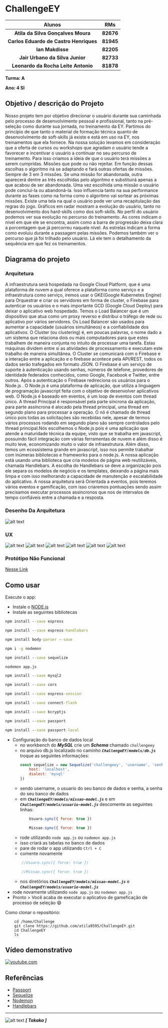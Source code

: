 # ChallengeEY

| **Alunos**                           | **RMs**   |
|                 :---:                |   :---:   |
|**Atila da Silva Gonçalves Moura**    | **82676** |
|**Carlos Eduardo de Castro Henriques**| **81945** |
|**Ian Makdisse**                      | **82205** |
|**Jair Urbano da Silva Junior**       | **82733** |
|**Leonardo da Rocha Leite Antonio**   | **81878** |

<!--TODO: Pegar o RM do pessoal. -->

**Turma: A**

**Ano: 4 SI**

## Objetivo / descrição do Projeto
Nosso projeto tem por objetivo direcionar o usuário durante sua caminhada pelo processo de desenvolvimento pessoal e profissional, tanto na pré-seleção como durante sua jornada, no treinamento da EY.
Partimos do princípio de que tanto o material de formação técnica quanto de desenvolvimento de soft-skills já existe e está em uso na EY, nos treinamentos que ela fornece.
Na nossa solução levamos em consideração que a oferta de cursos ou workshops que agradam o usuário tende a favorecer e incentivar o usuário a continuar no seu percurso de treinamento.
Para isso criamos a ideia de que o usuário terá missões a serem cumpridas. Missões que pode ou não rejeitar. Em função dessas escolhas o algoritmo irá se adaptando e fará outras ofertas de missões. Sempre de 3 em 3 missões. Se uma missão for abandonada, outra aparecerá dentre as três escolhidas pelo algoritmo e substituirá apenas a que acabou de ser abandonada.
Uma vez escolhida uma missão o usuário pode concluí-la ou abandoná-la. Isso influencia tanto na sua performance durante as fases como na forma como o algoritmo vai sortear as próximas missões.
Existe uma tela na qual o usuário pode ver uma recapitulação das regras do jogo.
Gráficos em radar mostram a evolução do usuário, tanto no desenvolvimento dos hard-skills como dos soft-skills.
No perfil do usuário podemos ver sua evolução no percurso do treinamento. As cores indicam o nível em que ele se encontra, assim como a barra de progressão deixa clara a porcentagem que já percorreu naquele nível. As estrelas indicam a forma como evoluiu durante a passagem pelas missões. Podemos também ver o percurso que já foi trilhado pelo usuário. Lá ele tem o detalhamento da sequência em que fez os treinamentos.

## Diagrama do projeto

### Arquitetura
 A infraestrutura será hospedada na Google Cloud Platform, que é uma plataforma de nuvem a qual oferece a plataforma como serviço e a infraestrutura como serviço, iremos usar o GKE(Google Kubernetes Engine) para Orquestrar e criar os servidores em forma de cluster, o Firebase para autenticar os usuários e o mais importante GCD (Google Cloud Deploy) para deixar o aplicativo web hospedado.
Temos o Load Balancer que é um dispositivo que atua como um proxy reverso e distribui o tráfego de rede ou aplicativo por vários servidores.
Os Load Balancer são usados ​​para aumentar a capacidade (usuários simultâneos) e a confiabilidade dos aplicativos.
O Cluster (ou clustering) é, em poucas palavras, o nome dado a um sistema que relaciona dois ou mais computadores para que estes trabalhem de maneira conjunta no intuito de processar uma tarefa. Estas máquinas dividem entre si as atividades de processamento e executam este trabalho de maneira simultânea.
O Cluster se comunicará com o Firebase e a interação entre a aplicação e o firebase acontece pela API/REST, todos os dados serão trafegados em formato JSON.
O Firebase é um serviço de suporte à autenticação usando senhas, números de telefone, provedores de identidade federados conhecidos, como Google, Facebook e Twitter, entre outros.
Após a autenticação o Firebase redireciona os usuários para o Node.js .  O Node.js é uma plataforma de aplicação, que utiliza a linguagem de programação javascript feita com o objetivo de desenvolver aplicativos web. O Node.js é baseado em eventos, é um loop de eventos com thread único. A thread Principal é responsável pela parte síncrona da  aplicação, para parte assíncrona é alocado pela thread principal, uma thread em segundo plano para processar a operação. O nó é chamado de thread único pois todas as solicitações são recebidas nele, apesar de termos vários processos rodando em segundo plano são  sempre controlados pelo thread principal.Nós escolhemos o Node.js pois é uma aplicação que atende a maturidade técnica da equipe, visto que se trabalha em javascript, possuindo fácil integração com várias ferramentas de nuvem e além disso é muito leve, economizando muito o valor de infraestrutura. Além disso, temos um ecossistema grande em javascript, isso nos permite trabalhar com inúmeras bibliotecas e frameworks para o node.js.
 A nossa aplicação está usando uma biblioteca que cria modelos de página web reutilizáveis, chamada Handlebars. A escolha do Handlebars se deve a organização pois ele separa os modelos de negócio e os templates, deixando a página mais limpa e com isso melhorando a capacidade de manutenção e escalabilidade do aplicativo. A nossa arquitetura será Orientada a eventos, pois teremos vários eventos e gamificação, com isso criaremos pontuações sendo assim precisamos executar processos assincronos que nos de intervalos de tempo confiáveis entre a chamada e a resposta.

### Desenho Da Arquitetura
![alt text](./public/images/Desenho_Arquitetura.png "Nossa Arquitetura")

### UX
![alt text](./public/images/PaginaLogin.PNG "Página de login")
![alt text](./public/images/PaginaCadastro.PNG "Página de Cadastro")
![alt text](./public/images/ListaMissao.PNG "Página de Lista de Missões")
![alt text](./public/images/DescMissao.PNG "Página de Descrição da Missão")
![alt text](./public/images/telaRegras.PNG "Tela de Regras")
![alt text](./public/images/ProgressoMissao.PNG "Página de Progresso da Missão")

### Protótipo Não Funcional
[Nesse Link](https://xd.adobe.com/view/8b57abfc-7e1a-447c-9683-856d348cc463-de04/?fullscreen)

## Como usar

Execute o app:

* Instale o [NODE.js](https://nodejs.org/en/download/)
* Instale as seguintes bibliotecas
```cmd
npm install --save express

npm install --save express-handlebars

npm install body-parser --save

npm i -g nodemon

npm install --save sequelize

nodemon app.js

npm install --save mysql2

npm install --save cors

npm install --save express-session

npm install --save connect-flash

npm install --save bcryptjs

npm install --save passport

npm install --save passport-local
```
* Configuração do banco de dados local
    * no workbench do **_MySQL_**  crie um **_Schema_** chamado `challengeey`
    * no arquivo db.js localizado no caminho **_`ChallengeEY/models/db.js`_** troque as seguintes informações:
        ```js
        const sequelize = new Sequelize('challengeey', 'username', 'senha', {
            host: 'localhost',
            dialect: 'mysql'
        })
        ```
    * sendo username, o usuario do seu banco de dados e senha, a senha do seu banco de dados
    * em **_`ChallengeEY/models/missao-model.js`_** e em **_`ChallengeEY/models/usuario-model.js`_** descomente as seguintes linhas:
        ```js
            Usuaro.sync({ force: true })

            Missao.sync({ force: true })
        ```
    * rode utilizando `node app.js` ou `nodemon app.js`
    * isso criará as tabelas no banco de dados
    * pare de rodar o app utilizando `Ctrl + C`
    * comente novamente
    ```js
        //Usuaro.sync({ force: true })

        //Missao.sync({ force: true })
    ```
    * nos diretórios **_`ChallengeEY/models/missao-model.js`_** e **_`ChallengeEY/models/usuario-model.js`_**
* rode novamente utilizando `node app.js` ou `nodemon app.js`
* Pronto > Você acaba de executar o aplicativo de gameficação de processo de seleção 😄

Como clonar o repositório:

~~~wsl2   
    cd /home/Challenge
    git clone https://github.com/atila9595/ChallengeEY.git
    cd ChallengeEY
    ls
~~~
## Vídeo demonstrativo

[![youtube.com](./public/images/EY.jpg)](https://youtu.be/apDFk2EZvbU)

## Referências

* [Passport](https://www.passportjs.org/)
* [Sequelize](https://sequelize.org/)
* [Nodemon](https://www.npmjs.com/package/nodemon)
* [Handlebars](https://handlebarsjs.com/guide/)



---
![alt text](./public/images/takaka_logo_quadrado.jpeg "Logo TAKAKA") **_[ Takaka ]_**
